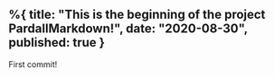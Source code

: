 %{
    title: "This is the beginning of the project PardallMarkdown!",
    date: "2020-08-30",
    published: true
}
---

First commit!